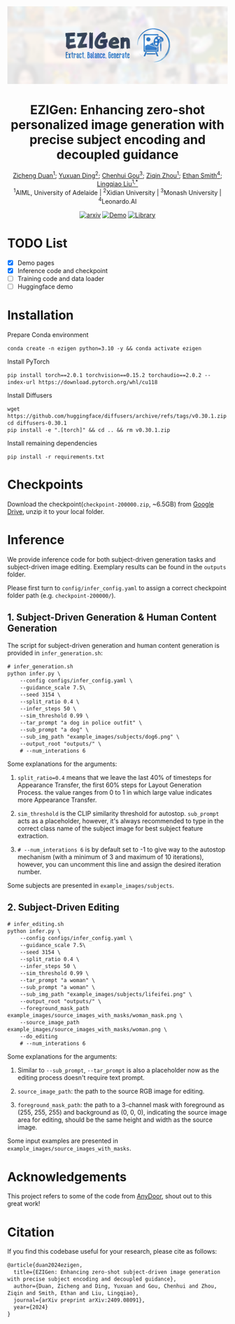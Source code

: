 
![dataset](misc/EZIGen.png)
<div align="center">
<h1>EZIGen: Enhancing zero-shot personalized image generation with precise subject encoding and decoupled guidance</h1>
<div>
    <a href='https://zichengduan.github.io' target='_blank'>Zicheng Duan<sup>1</sup></a>;
    <a href='https://scholar.google.com/citations?user=uOii3uEAAAAJ&hl=zh-CN' target='_blank'>Yuxuan Ding<sup>2</sup></a>;
    <a href='https://scholar.google.com/citations?hl=zh-CN&user=tlhShPsAAAAJ' target='_blank'>Chenhui Gou<sup>3</sup></a>;
    <a href='https://www.linkedin.com/in/ziqin-zhou-6408051b0/?originalSubdomain=au' target='_blank'>Ziqin Zhou<sup>1</sup></a>;
    <a href='https://www.ethansmith2000.com/' target='_blank'>Ethan Smith<sup>4</sup></a>;
    <a href='https://scholar.google.com/citations?hl=en&user=Y2xu62UAAAAJ&view_op=list_works&sortby=pubdate' target='_blank'>Lingqiao Liu<sup>1,*</sup></a>
</div>
<sup>1</sup>AIML, University of Adelaide |
<sup>2</sup>Xidian University |
<sup>3</sup>Monash University |
<sup>4</sup>Leonardo.AI 

[![arxiv](https://img.shields.io/badge/arxiv-EZIGen-red)](https://arxiv.org/abs/2409.08091)
[![Demo](https://img.shields.io/badge/Project_Page-EZIGen-green)]([https://arxiv.org/abs/2409.08091](https://zichengduan.github.io/pages/EZIGen/index.html))
[![Library](https://img.shields.io/badge/Library-Diffusers-blue)]([https://arxiv.org/abs/2409.08091](https://github.com/huggingface/diffusers))

</div>

# TODO List
- [x] Demo pages
- [x] Inference code and checkpoint
- [ ] Training code and data loader
- [ ] Huggingface demo

# Installation
Prepare Conda environment
```
conda create -n ezigen python=3.10 -y && conda activate ezigen
```

Install PyTorch
```
pip install torch==2.0.1 torchvision==0.15.2 torchaudio==2.0.2 --index-url https://download.pytorch.org/whl/cu118
```

Install Diffusers
```
wget https://github.com/huggingface/diffusers/archive/refs/tags/v0.30.1.zip
cd diffusers-0.30.1
pip install -e ".[torch]" && cd .. && rm v0.30.1.zip
```

Install remaining dependencies
```
pip install -r requirements.txt
```
# Checkpoints
Download the checkpoint(`checkpoint-200000.zip`, ~6.5GB) from [Google Drive](https://drive.google.com/file/d/1IEymR4Mk44SsL1eqAbgHXe5LBYL7ud81/view?usp=sharing), unzip it to your local folder.

# Inference
We provide inference code for both subject-driven generation tasks and subject-driven image editing. Exemplary results can be found in the `outputs` folder.

Please first turn to `config/infer_config.yaml` to assign a correct checkpoint folder path (e.g. `checkpoint-200000/`).
## 1. Subject-Driven Generation & Human Content Generation
The script for subject-driven generation and human content generation is provided in `infer_generation.sh`:
```
# infer_generation.sh
python infer.py \
    --config configs/infer_config.yaml \
    --guidance_scale 7.5\
    --seed 3154 \
    --split_ratio 0.4 \
    --infer_steps 50 \
    --sim_threshold 0.99 \
    --tar_prompt "a dog in police outfit" \
    --sub_prompt "a dog" \
    --sub_img_path "example_images/subjects/dog6.png" \
    --output_root "outputs/" \
    # --num_interations 6
```
Some explanations for the arguments:
1. `split_ratio=0.4` means that we leave the last 40% of timesteps for Appearance Transfer, the first 60% steps for Layout Generation Process. the value ranges from 0 to 1 in which large value indicates more Appearance Transfer.

2. `sim_threshold` is the CLIP similarity threshold for autostop. `sub_prompt` acts as a placeholder, however, it's always recommended to type in the correct class name of the subject image for best subject feature extraction. 

3. `# --num_interations 6` is by default set to -1 to give way to the autostop mechanism (with a minimum of 3 and maximum of 10 iterations), however, you can uncomment this line and assign the desired iteration number.

Some subjects are presented in `example_images/subjects`.

## 2. Subject-Driven Editing
```
# infer_editing.sh
python infer.py \
    --config configs/infer_config.yaml \
    --guidance_scale 7.5\
    --seed 3154 \
    --split_ratio 0.4 \
    --infer_steps 50 \
    --sim_threshold 0.99 \
    --tar_prompt "a woman" \
    --sub_prompt "a woman" \
    --sub_img_path "example_images/subjects/lifeifei.png" \
    --output_root "outputs/" \
    --foreground_mask_path example_images/source_images_with_masks/woman_mask.png \
    --source_image_path example_images/source_images_with_masks/woman.png \
    --do_editing
    # --num_interations 6
```
Some explanations for the arguments:
1. Similar to `--sub_prompt`, `--tar_prompt` is also a placeholder now as the editing process doesn't require text prompt.

2. `source_image_path`: the path to the source RGB image for editing.

3. `foreground_mask_path`: the path to a 3-channel mask with foreground as (255, 255, 255) and background as (0, 0, 0), indicating the source image area for editing, should be the same height and width as the source image.

Some input examples are presented in `example_images/source_images_with_masks`.

# Acknowledgements
This project refers to some of the code from [AnyDoor](https://github.com/ali-vilab/AnyDoor), shout out to this great work!

#  Citation
If you find this codebase useful for your research, please cite as follows:
```
@article{duan2024ezigen,
  title={EZIGen: Enhancing zero-shot subject-driven image generation with precise subject encoding and decoupled guidance},
  author={Duan, Zicheng and Ding, Yuxuan and Gou, Chenhui and Zhou, Ziqin and Smith, Ethan and Liu, Lingqiao},
  journal={arXiv preprint arXiv:2409.08091},
  year={2024}
}
```
